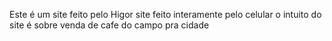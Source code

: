 Este é um site feito pelo Higor site feito interamente pelo celular
o intuito do site é sobre venda de cafe do campo pra cidade
